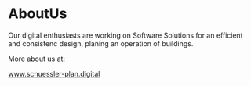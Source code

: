 # AboutUs

Our digital enthusiasts are working on Software Solutions 
for an efficient and consistenc 
design, planing an operation of buildings.

More about us at:

www.schuessler-plan.digital
